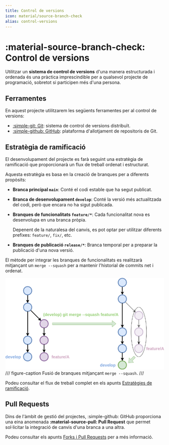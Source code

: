 ```yaml
---
title: Control de versions
icon: material/source-branch-check
alias: control-versions
---
```


# :material-source-branch-check: Control de versions
Utilitzar un __sistema de control de versions__ d'una manera estructurada i ordenada
és una pràctica imprescindible per a qualsevol projecte de programació,
sobretot si participen més d'una persona.


## Ferramentes
En aquest projecte utilitzarem les següents ferramentes per al control de versions:

- [:simple-git: Git][git]: sistema de control de versions distribuït.
- [:simple-github: GitHub][github]: plataforma d'allotjament de repositoris de Git.

[git]: https://git-scm.com/
[github]: https://github.com/


## Estratègia de ramificació
El desenvolupament del projecte es farà seguint una estratègia de ramificació
que proporcionarà un flux de treball ordenat i estructurat.

Aquesta estratègia es basa en la creació de branques per a diferents propòsits:

- __Branca principal `main`__: Conté el codi estable que ha segut publicat.
- __Branca de desenvolupament `develop`__: Conté la versió més actualitzada del codi,
    però que encara no ha sigut publicada.
- __Branques de funcionalitats `feature/*`__: Cada funcionalitat nova es desenvolupa en una branca pròpia.

    Depenent de la naturalesa del canvis, es pot optar per utilitzar diferents prefixes: `feature/`, `fix/`, etc.

- __Branques de publicació `release/*`__: Branca temporal per a preparar la publicació d'una nova versió.

[estrategies-ramificacio]: https://joapuiib.github.io/curs-git/apunts/05_estrategies/01_estrategies_ramificacio/

El mètode per integrar les branques de funcionalitats es realitzarà mitjançant
un `merge --squash` per a mantenir l'historial de commits net i ordenat.

![Fusió de branques en un sol commit](./img/merge_squash.png)
/// figure-caption
Fusió de branques mitjançant `merge --squash`.
///

Podeu consultar el flux de treball complet en els apunts [Estratègies de ramificació][estrategies-ramificacio].


## Pull Requests
Dins de l'àmbit de gestió del projectes, :simple-github: GitHub proporciona una eina
anomenada __:material-source-pull: Pull Request__ que permet sol·licitar la integració de canvis d'una branca
a una altra.

Podeu consultar els apunts [Forks i Pull Requests][forks-pull-requests] per a més informació.

[forks-pull-requests]: https://joapuiib.github.io/curs-git/apunts/06_projectes/02_forks/#pull-requests
